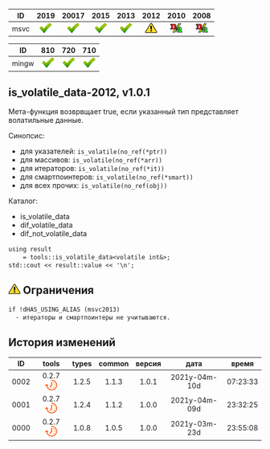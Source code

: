 ﻿
[S]: ../../../icons/star-down.png
[P]: ../../../icons/progress.png
[V]: ../../../icons/success.png
[X]: ../../../icons/failed.png
[D]: ../../../icons/danger.png
[E]: ../../../icons/empty.png
[N]: ../../../icons/na.png

| **ID**  | 2019      | 20017     | 2015      | 2013      | 2012      | 2010      | 2008      |  
|:-------:|:---------:|:---------:|:---------:|:---------:|:---------:|:---------:|:---------:|  
|  msvc   | [![V]][M] | [![V]][M] | [![V]][M] | [![V]][M] | [![D]][0] | [![N]][0] | [![N]][0] |  

| **ID**  | 810       | 720       | 710       |  
|:-------:|:---------:|:---------:|:---------:|  
|  mingw  | [![V]][M] | [![V]][M] | [![V]][M] |  

[M]: #is_volatile_data  "мета-функция: true, если указанный тип представляет собой волатильные данные"
[0]: #-Ограничения      "различия в логике работы для старых компиляторов"  

is_volatile_data-2012, v1.0.1
---
Мета-функция возврвщает true, 
если указанный тип представляет волатильные данные.  

Синопсис:  
  - для указателей:     `is_volatile(no_ref(*ptr))`  
  - для массивов:       `is_volatile(no_ref(*arr))`  
  - для итераторов:     `is_volatile(no_ref(*it))`  
  - для смартпоинтеров: `is_volatile(no_ref(*smart))`  
  - для всех прочих:    `is_volatile(no_ref(obj))`  

Каталог:  
  - is_volatile_data  
  - dif_volatile_data  
  - dif_not_volatile_data  

```
using result 
    = tools::is_volatile_data<volatile int&>;
std::cout << result::value << '\n';
```

[![D]][M] Ограничения
---------------------
```
if !dHAS_USING_ALIAS (msvc2013)
  - итераторы и смартпоинтеры не учитываются.
```

История изменений
---

| **ID** | tools           | types | common | версия |     дата      |  время   |  
|:------:|:---------------:|:-----:|:------:|:------:|:-------------:|:--------:|  
|  0002  | 0.2.7 [![P]][M] | 1.2.5 | 1.1.3  | 1.0.1  | 2021y-04m-10d | 07:23:33 |  
|  0001  | 0.2.7 [![P]][M] | 1.2.4 | 1.1.2  | 1.0.0  | 2021y-04m-09d | 23:32:25 |  
|  0000  | 0.2.7 [![P]][M] | 1.0.8 | 1.0.5  | 1.0.0  | 2021y-03m-23d | 23:55:08 |  
